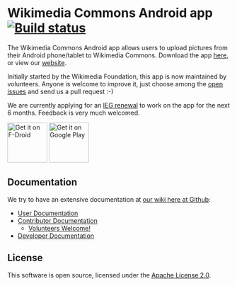 # Wikimedia Commons Android app [![Build status](https://api.travis-ci.org/commons-app/apps-android-commons.svg)](https://travis-ci.org/commons-app/apps-android-commons)

The Wikimedia Commons Android app allows users to upload pictures from their Android phone/tablet to Wikimedia Commons. Download the app [here][1], or view our [website][2].

Initially started by the Wikimedia Foundation, this app is now maintained by volunteers. Anyone is welcome to improve it, just choose among the [open issues][3] and send us a pull request :-) 

We are currently applying for an [IEG renewal][10] to work on the app for the next 6 months. Feedback is very much welcomed.

<a href="https://f-droid.org/repository/browse/?fdid=fr.free.nrw.commons" target="_blank">
<img src="https://f-droid.org/badge/get-it-on.png" alt="Get it on F-Droid" height="90"/></a>
<a href="https://play.google.com/store/apps/details?id=fr.free.nrw.commons" target="_blank">
<img src="https://play.google.com/intl/en_us/badges/images/generic/en-play-badge.png" alt="Get it on Google Play" height="90"/></a>

## Documentation

We try to have an extensive documentation at [our wiki here at Github][5]:

* [User Documentation][6]
* [Contributor Documentation][7]
  * [Volunteers Welcome!][9]
* [Developer Documentation][8]

## License ##

This software is open source, licensed under the [Apache License 2.0][4].



[1]: https://play.google.com/store/apps/details?id=fr.free.nrw.commons
[2]: https://commons-app.github.io/
[3]: https://github.com/commons-app/apps-android-commons/issues
[4]: https://www.apache.org/licenses/LICENSE-2.0
[5]: https://github.com/commons-app/apps-android-commons/wiki
[6]: https://github.com/commons-app/apps-android-commons/wiki#user-documentation
[7]: https://github.com/commons-app/apps-android-commons/wiki#contributor-documentation
[8]: https://github.com/commons-app/apps-android-commons/wiki#developer-documentation
[9]: https://github.com/commons-app/apps-android-commons/wiki/Volunteers-welcome%21
[10]: https://meta.wikimedia.org/wiki/Grants:Project/Improve_%27Upload_to_Commons%27_Android_App/Renewal

